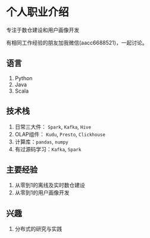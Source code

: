 # 个人职业介绍

专注于数仓建设和用户画像开发

有相同工作经验的朋友加我微信(aacc6688521)，一起讨论。

## 语言
1. Python
2. Java
3. Scala

## 技术栈
1. 日常三大件： `Spark`, `Kafka`, `Hive`
2. OLAP组件： `Kudu`, `Presto`, `Clickhouse`
3. 计算库：`pandas`, `numpy`
4. 有过源码学习：`Kafka`, `Spark`

## 主要经验
1. 从零到1的离线及实时数仓建设
2. 从零到1的用户画像开发

## 兴趣
1. 分布式的研究与实践
